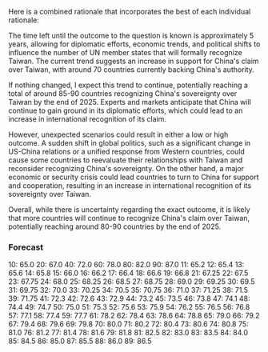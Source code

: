 Here is a combined rationale that incorporates the best of each individual rationale:

The time left until the outcome to the question is known is approximately 5 years, allowing for diplomatic efforts, economic trends, and political shifts to influence the number of UN member states that will formally recognize Taiwan. The current trend suggests an increase in support for China's claim over Taiwan, with around 70 countries currently backing China's authority.

If nothing changed, I expect this trend to continue, potentially reaching a total of around 85-90 countries recognizing China's sovereignty over Taiwan by the end of 2025. Experts and markets anticipate that China will continue to gain ground in its diplomatic efforts, which could lead to an increase in international recognition of its claim.

However, unexpected scenarios could result in either a low or high outcome. A sudden shift in global politics, such as a significant change in US-China relations or a unified response from Western countries, could cause some countries to reevaluate their relationships with Taiwan and reconsider recognizing China's sovereignty. On the other hand, a major economic or security crisis could lead countries to turn to China for support and cooperation, resulting in an increase in international recognition of its sovereignty over Taiwan.

Overall, while there is uncertainty regarding the exact outcome, it is likely that more countries will continue to recognize China's claim over Taiwan, potentially reaching around 80-90 countries by the end of 2025.

### Forecast

10: 65.0
20: 67.0
40: 72.0
60: 78.0
80: 82.0
90: 87.0
11: 65.2
12: 65.4
13: 65.6
14: 65.8
15: 66.0
16: 66.2
17: 66.4
18: 66.6
19: 66.8
21: 67.25
22: 67.5
23: 67.75
24: 68.0
25: 68.25
26: 68.5
27: 68.75
28: 69.0
29: 69.25
30: 69.5
31: 69.75
32: 70.0
33: 70.25
34: 70.5
35: 70.75
36: 71.0
37: 71.25
38: 71.5
39: 71.75
41: 72.3
42: 72.6
43: 72.9
44: 73.2
45: 73.5
46: 73.8
47: 74.1
48: 74.4
49: 74.7
50: 75.0
51: 75.3
52: 75.6
53: 75.9
54: 76.2
55: 76.5
56: 76.8
57: 77.1
58: 77.4
59: 77.7
61: 78.2
62: 78.4
63: 78.6
64: 78.8
65: 79.0
66: 79.2
67: 79.4
68: 79.6
69: 79.8
70: 80.0
71: 80.2
72: 80.4
73: 80.6
74: 80.8
75: 81.0
76: 81.2
77: 81.4
78: 81.6
79: 81.8
81: 82.5
82: 83.0
83: 83.5
84: 84.0
85: 84.5
86: 85.0
87: 85.5
88: 86.0
89: 86.5